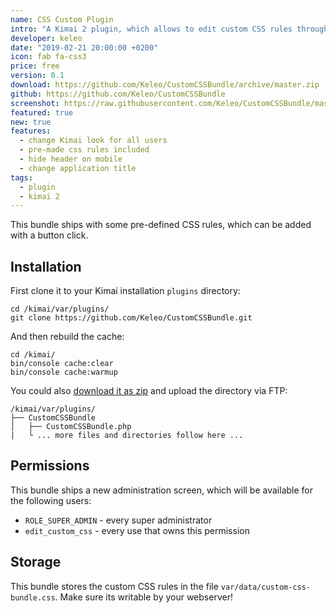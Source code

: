 ```yaml
---
name: CSS Custom Plugin
intro: "A Kimai 2 plugin, which allows to edit custom CSS rules through an administration screen."
developer: keleo
date: "2019-02-21 20:00:00 +0200"
icon: fab fa-css3
price: free
version: 0.1
download: https://github.com/Keleo/CustomCSSBundle/archive/master.zip
github: https://github.com/Keleo/CustomCSSBundle
screenshot: https://raw.githubusercontent.com/Keleo/CustomCSSBundle/master/screenshot.jpg
featured: true
new: true
features:
  - change Kimai look for all users
  - pre-made css rules included 
  - hide header on mobile
  - change application title
tags:
  - plugin
  - kimai 2
---
```


This bundle ships with some pre-defined CSS rules, which can be added with a button click.

## Installation

First clone it to your Kimai installation `plugins` directory:
```
cd /kimai/var/plugins/
git clone https://github.com/Keleo/CustomCSSBundle.git
```

And then rebuild the cache:
```
cd /kimai/
bin/console cache:clear
bin/console cache:warmup
```

You could also [download it as zip](https://github.com/keleo/CustomCSSBundle/archive/master.zip) and upload the directory via FTP:

```
/kimai/var/plugins/
├── CustomCSSBundle
│   ├── CustomCSSBundle.php
|   └ ... more files and directories follow here ...
```

## Permissions

This bundle ships a new administration screen, which will be available for the following users:

- `ROLE_SUPER_ADMIN` - every super administrator
- `edit_custom_css` - every use that owns this permission

## Storage

This bundle stores the custom CSS rules in the file `var/data/custom-css-bundle.css`.
Make sure its writable by your webserver!